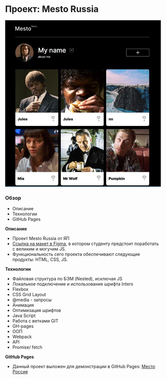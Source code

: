 # Проект: Mesto Russia
![](https://github.com/igorsmirnof/mesto/raw/react/src/images/mesto.jpg)

### Обзор
* Описание
* Технологии
* GitHub Pages

**Описание**
* Проект Mesto Russia от ЯП 
* [Ссылка на макет в Figma](https://www.figma.com/file/2cn9N9jSkmxD84oJik7xL7/JavaScript.-Sprint-4?node-id=0%3A1), в котором студенту предстоит поработать с великим и могучим JS. 
* Функциональность сего проекта обеспечивают следующие продукты: HTML, CSS, JS. 

**Технологии**
* Файловая структура по БЭМ (Nested), исключая JS
* Локальное подключение и использование шрифта Inters
* Flexbox
* CSS Grid Layout
* @media - запросы
* Анимация
* Оптимизация шрифтов
* Java Script
* Работа с ветками GIT
* GH-pages
* ООП
* Webpack
* API
* Promise/ fetch


**GitHub Pages**
* Данный проект выложен для демонстрации в GitHub Pages: <a href="https://IgorSmirnof.github.io/mesto">Место Россия<a/>


